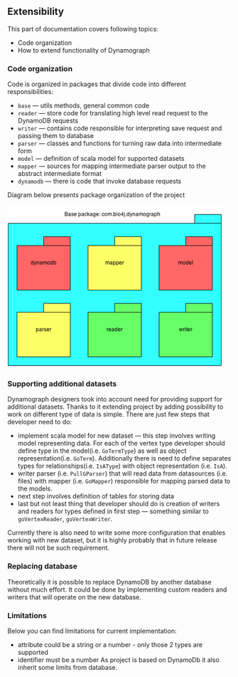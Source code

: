## Extensibility

This part of documentation covers following topics:

- Code organization
- How to extend functionality of Dynamograph


### Code organization

Code is organized in packages that divide code into different responsibilities:

- `base` — utils methods, general common code
- `reader` — store code for translating high level read request to the DynamoDB requests
- `writer` — contains code responsible for interpreting save request and passing them to database
- `parser` — classes and functions for turning raw data into intermediate form
- `model` — definition of scala model for supported datasets
- `mapper` — sources for mapping intermediate parser output to the abstract intermediate format
- `dynamodb` — there is code that invoke database requests

Diagram below presents package organization of the project

![Package organization][packages]


### Supporting additional datasets

Dynamograph designers took into account need for providing support for additional datasets. Thanks to it extending project by adding possibility to work on different type of data is simple. There are just few steps that developer need to do:

- implement scala model for new dataset — this step involves writing model representing data. For each of the vertex type developer should define type in the model(i.e. `GoTermType`) as well as object representation(i.e. `GoTerm`).
Additionally there is need to define separates types for relationships(i.e. `IsAType`) with object representation (i.e. `IsA`).
- writer parser (i.e. `PullGParser`) that will read data from datasources (i.e. files) with mapper (i.e. `GoMapper`) responsible for mapping parsed data to the models.
- next step involves definition of tables for storing data
- last but not least thing that developer should do is creation of writers and readers for types defined in first step — something similar to `goVertexReader`, `goVertexWriter`.

Currently there is also need to write some more configuration that enables working with new dataset, but it is highly probably that in future release there will not be such requirement.


### Replacing database

Theoretically it is possible to replace DynamoDB by another database without much effort.
It could be done by implementing custom readers and writers that will operate on the new database.

[packages]: img/packages.png

### Limitations

Below you can find limitations for current implementation: 
- attribute could be a string or a number - only those 2 types are supported
- identifier must be a number 
As project is based on DynamoDb it also inherit some limits from database.


